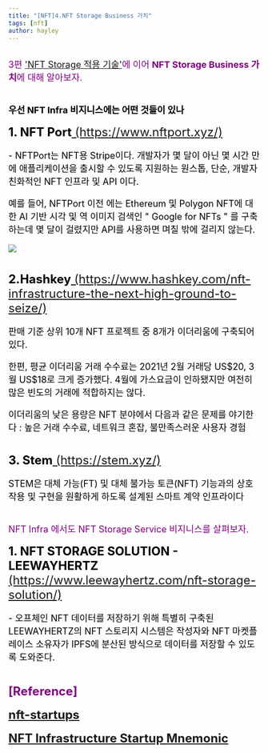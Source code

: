 ```yaml
---
title: "[NFT]4.NFT Storage Business 가치"
tags: [nft]
author: hayley
---
```

<html>
    <head>
        <body>
        <font size="4" color="purple" >
        <div>3편 <a href="https://hayleyshim.github.io/blog/nftstorage3">'NFT Storage 적용 기술'</a>에 이어 <b>NFT Storage Business 가치</b>에 대해 알아보자.
        <font size="4" color="black">
        <br>
	<br>	
        <p><b>우선 NFT Infra 비지니스에는 어떤 것들이 있나</b>
        <br>
	<p><font size="5" color="black"><b>1. NFT Port</b><a href="https://www.nftport.xyz/"> (https://www.nftport.xyz/)</a></font>
	<p> <font size="4" color="black">- NFTPort는 NFT용 Stripe이다. 개발자가 몇 달이 아닌 몇 시간 만에 애플리케이션을 출시할 수 있도록 지원하는 원스톱, 단순, 개발자 친화적인 NFT 인프라 및 API 이다. 
  <p>예를 들어, NFTPort 이전 에는 Ethereum 및 Polygon NFT에 대한 AI 기반 시각 및 역 이미지 검색인 " Google for NFTs " 를 구축하는데 몇 달이 걸렸지만 API를 사용하면 며칠 밖에 걸리지 않는다.
  <p><img src="https://miro.medium.com/max/700/1*_kKWmFN3mA6zK4kjbzbypw.png">
  <br>
  <br>
  <p><font size="5" color="black"><b>2.Hashkey</b><a href="https://www.hashkey.com/nft-infrastructure-the-next-high-ground-to-seize/"> (https://www.hashkey.com/nft-infrastructure-the-next-high-ground-to-seize/)</a></font>
	<p> <font size="4" color="black">판매 기준 상위 10개 NFT 프로젝트 중 8개가 이더리움에 구축되어있다. 
  <p>한편, 평균 이더리움 거래 수수료는 2021년 2월 거래당 US$20, 3월 US$18로 크게 증가했다. 4월에 가스요금이 인하됐지만 여전히 많은 빈도의 거래에 적합하지는 않다. 
  <p>이더리움의 낮은 용량은 NFT 분야에서 다음과 같은 문제를 야기한다 : 높은 거래 수수료, 네트워크 혼잡, 불만족스러운 사용자 경험 
  <br>
  <br>	  
  <p><font size="5" color="black"><b>3. Stem</b><a href="https://stem.xyz/"> (https://stem.xyz/)</a></font>
  <p><font size="4" color="black">STEM은 대체 가능(FT) 및 대체 불가능 토큰(NFT) 기능과의 상호 작용 및 구현을 원활하게 하도록 설계된 스마트 계약 인프라이다
  <br>
  <br>
  <p><font size="4" color="purple" >NFT Infra 에서도 NFT Storage Service 비지니스를 살펴보자.
  <p><font size="5" color="black"><b>1. NFT STORAGE SOLUTION - LEEWAYHERTZ</b><a href="https://www.leewayhertz.com/nft-storage-solution/"> (https://www.leewayhertz.com/nft-storage-solution/)</a></font>	  
  <p><font size="4" color="black">- 오프체인 NFT 데이터를 저장하기 위해 특별히 구축된 LEEWAYHERTZ의 NFT 스토리지 시스템은 작성자와 NFT 마켓플레이스 소유자가 IPFS에 분산된 방식으로 데이터를 저장할 수 있도록 도와준다.	  
 <br>
 <br>	  
        <br> <font size="5" color="purple"><b>[Reference]
        <p><a href="https://explodingtopics.com/blog/nft-startups">nft-startups
        <p><a href="https://www.forbes.com/sites/rebeccaszkutak/2021/12/07/nft-infrastructure-startup-mnemonic-emerges-from-stealth-with-4-million-in-funding/?sh=23c361345b48">NFT Infrastructure Startup Mnemonic
